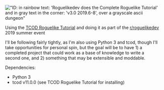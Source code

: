 !["ID: in rainbow text: 'Roguelikedev does the Complete Roguelike Tutorial' and in gray text in the corner: 'v3.0 2019.6-8', over a grayscale ascii dungeon"](https://i.imgur.com/3MAzEp1.png)

Using the [TCOD Roguelike Tutorial](http://rogueliketutorials.com/tutorials/tcod/) and doing it as part of the [r/roguelikedev](https://www.reddit.com/r/roguelikedev) 2019 summer event

I'll be following fairly tightly, as I'm also using Python 3 and tcod, though I'll take opportunities for personal spin, but the goal will be to have 1) a completed project that could work as a base of knowledge to write a second one, and 2) something that may be extensible and moddable. 

Dependencies:
 - Python 3
 - tcod v11.0.0 (see TCOD Roguelike Tutorial for installing)
